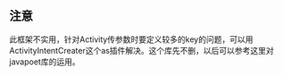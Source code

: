 ## 注意
此框架不实用，针对Activity传参数时要定义较多的key的问题，可以用
ActivityIntentCreater这个as插件解决。这个库先不删，以后可以参考这里对
javapoet库的运用。

